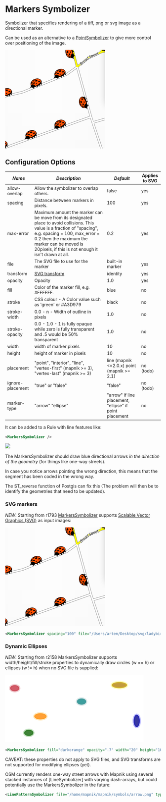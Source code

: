 # Markers Symbolizer

[Symbolizer](SymbologySupport) that specifies rendering of a tiff, png or svg image as a directional marker.

Can be used as an alternative to a [PointSymbolizer](PointSymbolizer) to give more control over positioning of the image.

![](images/markers_symbolizer.png)

## Configuration Options

| *Name*           | *Description*                                                                                                                                                                                                                                                      | *Default*                                               | Applies to SVG |
| ---------------- | ------------------------------------------------------------------------------------------------------------------------------------------------------------------------------------------------------------------------------------------------------------------ | ------------------------------------------------------- | -------------- |
| allow-overlap    | Allow the symbolizer to overlap others.                                                                                                                                                                                                                            | false                                                   | yes            |
| spacing          | Distance between markers in pixels.                                                                                                                                                                                                                                | 100                                                     | yes            |
| max-error        | Maximum amount the marker can be move from its designated place to avoid collisions. This value is a fraction of "spacing", e.g. spacing = 100, max_error = 0.2 then the maximum the marker can be moved is 20pixels, if this is not enough it isn't drawn at all. | 0.2                                                     | yes            |
| file             | The SVG file to use for the marker                                                                                                                                                                                                                                 | built-in marker                                         | yes            |
| transform        | [SVG transform](http://www.w3.org/TR/SVG/coords.html#TransformAttribute)                                                                                                                                                                                           | identity                                                | yes            |
| opacity          | Opacity                                                                                                                                                                                                                                                            | 1.0                                                     | yes            |
| fill             | Color of the marker fill, e.g. #FFFFFF.                                                                                                                                                                                                                            | blue                                                    | no             |
| stroke           | CSS colour - A Color value such as 'green' or #A3D979                                                                                                                                                                                                              | black                                                   | no             |
| stroke-width     | 0.0 - n  - Width of outline in pixels                                                                                                                                                                                                                              | 1.0                                                     | no             |
| stroke-opacity   | 0.0 - 1.0 - 1 is fully opaque while zero is fully transparent and .5 would be 50% transparent                                                                                                                                                                      | 1.0                                                     | no             |
| width            | width of marker pixels                                                                                                                                                                                                                                             | 10                                                      | no             |
| height           | height of marker in pixels                                                                                                                                                                                                                                         | 10                                                      | no             |
| placement        | "point", "interior", "line", "vertex-first" (mapnik >= 3), "vertex-last" (mapnik >= 3)                                                                                                                                                                             | line (mapnik <=2.0.x) point (mapnik >= 2.1)             | no (todo)      |
| ignore-placement | "true" or "false"                                                                                                                                                                                                                                                  | "false"                                                 | no (todo)      |
| marker-type      | "arrow" "ellipse"                                                                                                                                                                                                                                                  | "arrow" if line placement, "ellipse" if point placement | no             |

It can be added to a Rule with line features like:

```xml
<MarkersSymbolizer />
```

![](images/offsets_directions.png)

The MarkersSymbolizer should draw blue directional arrows *in the direction of the geometry* (for things like one-way streets).

In case you notice arrows pointing the wrong direction, this means that the segment has been coded in the wrong way.

The ST_reverse function of Postgis can fix this (The problem will then be to identify the geometries that need to be updated).

### SVG markers

*NEW*: Starting from r1793 [MarkersSymbolizer](MarkersSymbolizer) supports [Scalable Vector Graphics (SVG)](http://www.w3.org/TR/SVG/) as input images:

![](images/markers_symbolizer.png)

```xml
<MarkersSymbolizer spacing="100" file="/Users/artem/Desktop/svg/ladybird.svg" transform="translate(0 -16) scale(2.0)"/>
```

### Dynamic Ellipses

*NEW*: Starting from r2158 MarkersSymbolizer supports width/height/fill/stroke properties to dynamically draw circles (w == h) or ellipses (w != h) when no SVG file is supplied:

![](images/dynamic_ellipse_markers.png)

```xml
<MarkersSymbolizer fill="darkorange" opacity=".7" width="20" height="10" stroke="orange" stroke-width="7" stroke-opacity=".2" placement="point" marker-type="ellipse"/>
```

CAVEAT: these properties do not apply to SVG files, and SVG transforms are not supported for modifying ellipses (yet).

OSM currently renders one-way street arrows with Mapnik using several stacked instances of [LineSymbolizer] with varying dash-arrays, but could potentially use the MarkersSymbolizer in the future:

```xml
<LinePatternSymbolizer file="/home/mapnik/mapnik/symbols/arrow.png" type="png" width="74" height="8" />
```
